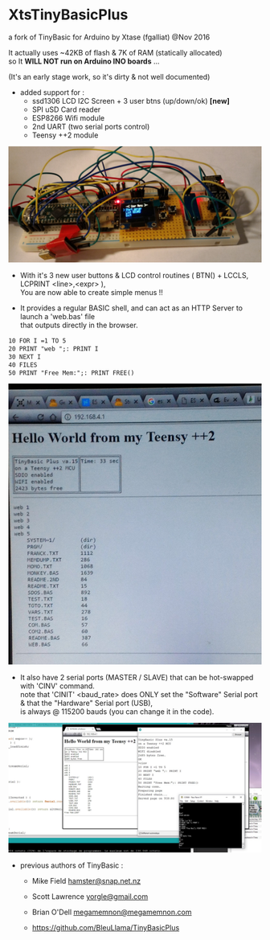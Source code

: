 # XtsTinyBasicPlus

a fork of TinyBasic for Arduino by Xtase (fgalliat) @Nov 2016

It actually uses ~42KB of flash & 7K of RAM (statically allocated)<br/>
so It **WILL NOT run on Arduino INO boards** ...

(It's an early stage work, so it's dirty & not well documented)

* added support for :
   - ssd1306 LCD I2C Screen + 3 user btns (up/down/ok) **[new]**
   - SPI uSD Card reader
   - ESP8266 Wifi module
   - 2nd UART (two serial ports control)
   - Teensy ++2 module

![Dev Board](/images/devBoard.jpg)

* With it's 3 new user buttons & LCD control routines ( BTN() + LCCLS, LCPRINT &lt;line&gt;,&lt;expr&gt; ),<br/>
  You are now able to create simple menus !!

* It provides a regular BASIC shell, and can act as an HTTP Server to launch a 'web.bas' file<br/>
  that outputs directly in the browser.

```
10 FOR I =1 TO 5
20 PRINT "web ";: PRINT I
30 NEXT I
40 FILES
50 PRINT "Free Mem:";: PRINT FREE()
```

![Web autorun script](/images/autorunWeb.jpg)

* It also have 2 serial ports (MASTER / SLAVE) that can be hot-swapped with 'CINV' command.<br/>
  note that 'CINIT' <baud_rate> does ONLY set the "Software" Serial port & that the "Hardware" Serial port (USB),<br/>
  is always @ 115200 bauds (you can change it in the code).<br/>

![Web + 2 serial ports control](/images/Web_2Serials.jpg)



* previous authors of TinyBasic :
   - Mike Field <hamster@snap.net.nz>
   - Scott Lawrence <yorgle@gmail.com>
   - Brian O'Dell <megamemnon@megamemnon.com>
   
   - https://github.com/BleuLlama/TinyBasicPlus